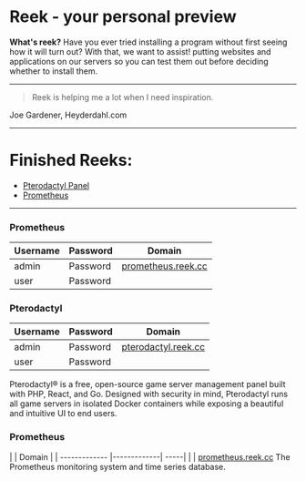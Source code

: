 # Reek - your personal preview
**What's reek?**
Have you ever tried installing a program without first seeing how it will turn out? With that, we want to assist! putting websites and applications on our servers so you can test them out before deciding whether to install them.

---
> Reek is helping me a lot when I need inspiration.

Joe Gardener, Heyderdahl.com

---
# Finished Reeks:


* [Pterodactyl Panel](#pterodactyl) 
*  [Prometheus](#prometheus)


---

### Prometheus
| Username        | Password           | Domain  |
| ------------- |-------------| -----|
| admin      | Password | [prometheus.reek.cc](https://prometheus.reek.cc) |
| user      | Password    |


### Pterodactyl

| Username        | Password           | Domain  |
| ------------- |-------------| -----|
| admin      | Password | [pterodactyl.reek.cc](https://pterodactyl.reek.cc) |
| user      | Password    |

Pterodactyl® is a free, open-source game server management panel built with PHP, React, and Go. Designed with security in mind, Pterodactyl runs all game servers in isolated Docker containers while exposing a beautiful and intuitive UI to end users.

### Prometheus
|       | Domain  |
| ------------- |-------------| -----|
| |  [prometheus.reek.cc](https://prometheus.reek.cc) 
The Prometheus monitoring system and time series database.
